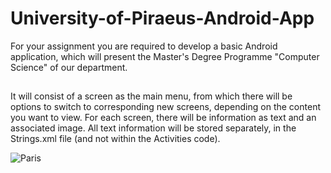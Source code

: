 # University-of-Piraeus-Android-App
For your assignment you are required to develop a basic Android application, which will present the Master's Degree Programme "Computer Science" of our department.
##
It will consist of a screen as the main menu, from which there will be options to switch to corresponding new screens, depending on the content you want to view.
For each screen, there will be information as text and an associated image. All text information will be stored separately, in the Strings.xml file (and not within the Activities code).

<img src="https://user-images.githubusercontent.com/100516014/203850691-a5474262-f775-453c-a4f8-f0e9d3366f5b.png" alt="Paris" class="center">
